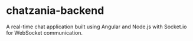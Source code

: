# chatzania-backend
A real-time chat application built using Angular and Node.js with Socket.io for WebSocket communication.
